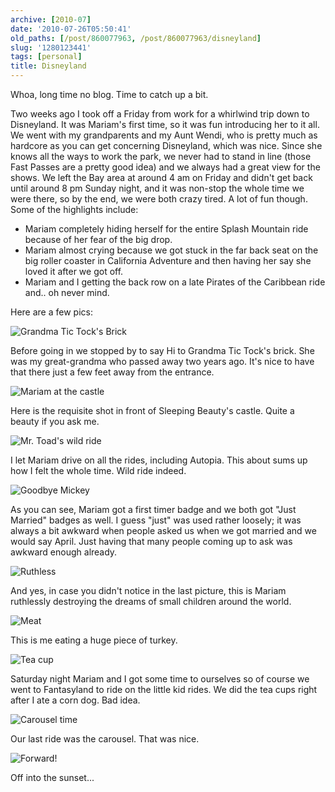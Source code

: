 ```yaml
---
archive: [2010-07]
date: '2010-07-26T05:50:41'
old_paths: [/post/860077963, /post/860077963/disneyland]
slug: '1280123441'
tags: [personal]
title: Disneyland
---
```


Whoa, long time no blog.  Time to catch up a bit.

Two weeks ago I took off a Friday from work for a whirlwind trip down to
Disneyland.  It was Mariam's first time, so it was fun introducing her to
it all.  We went with my grandparents and my Aunt Wendi, who is pretty
much as hardcore as you can get concerning Disneyland, which was nice.
Since she knows all the ways to work the park, we never had to stand in
line (those Fast Passes are a pretty good idea) and we always had a great
view for the shows.  We left the Bay area at around 4 am on Friday and
didn't get back until around 8 pm Sunday night, and it was non-stop the
whole time we were there, so by the end, we were both crazy tired.  A lot
of fun though.  Some of the highlights include: 

* Mariam completely hiding herself for the entire Splash Mountain ride
  because of her fear of the big drop.
* Mariam almost crying because we got stuck in the far back seat on the
  big roller coaster in California Adventure and then having her say she
  loved it after we got off.
* Mariam and I getting the back row on a late Pirates of the Caribbean
  ride and.. oh never mind.


Here are a few pics:

![Grandma Tic Tock's Brick][1]

Before going in we stopped by to say Hi to Grandma Tic Tock's brick.  She
was my great-grandma who passed away two years ago.  It's nice to have
that there just a few feet away from the entrance.

![Mariam at the castle][2]

Here is the requisite shot in front of Sleeping Beauty's castle.  Quite
a beauty if you ask me.

![Mr. Toad's wild ride][3]

I let Mariam drive on all the rides, including Autopia.  This about sums
up how I felt the whole time.  Wild ride indeed.

![Goodbye Mickey][4]

As you can see, Mariam got a first timer badge and we both got "Just
Married" badges as well.  I guess "just" was used rather loosely; it was
always a bit awkward when people asked us when we got married and we would
say April. Just having that many people coming up to ask was awkward
enough already.

![Ruthless][5]

And yes, in case you didn't notice in the last picture, this is Mariam
ruthlessly destroying the dreams of small children around the world.

![Meat][6]

This is me eating a huge piece of turkey.

![Tea cup][7]

Saturday night Mariam and I got some time to ourselves so of course we
went to Fantasyland to ride on the little kid rides.  We did the tea cups
right after I ate a corn dog.  Bad idea.

![Carousel time][8]

Our last ride was the carousel.  That was nice.

![Forward!][9]

Off into the sunset...

[1]: 1.jpg
[2]: 2.jpg
[3]: 3.jpg
[4]: 4.jpg
[5]: 5.jpg
[6]: 6.jpg
[7]: 7.jpg
[8]: 8.jpg
[9]: 9.jpg
